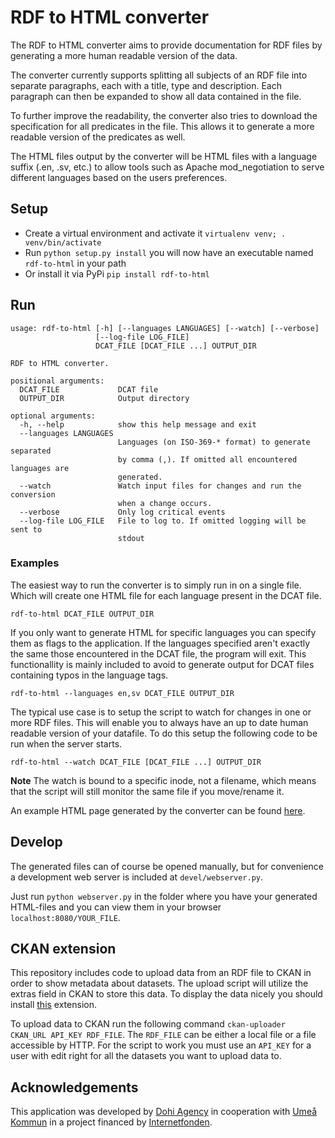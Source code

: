 # RDF to HTML converter

The RDF to HTML converter aims to provide documentation for RDF files by generating
a more human readable version of the data.

The converter currently supports splitting all subjects of an RDF file into separate paragraphs,
each with a title, type and description. Each paragraph can then be expanded to show all data
contained in the file.

To further improve the readability, the converter also tries to download the specification
for all predicates in the file. This allows it to generate a more readable version of the predicates
as well.

The HTML files output by the converter will be HTML files with a language suffix (.en, .sv, etc.)
to allow tools such as Apache mod_negotiation to serve different languages based on the users
preferences.

## Setup
* Create a virtual environment and activate it `virtualenv venv; . venv/bin/activate`
* Run `python setup.py install` you will now have an executable named `rdf-to-html` in your path
* Or install it via PyPi `pip install rdf-to-html`

## Run

    usage: rdf-to-html [-h] [--languages LANGUAGES] [--watch] [--verbose]
                       [--log-file LOG_FILE]
                       DCAT_FILE [DCAT_FILE ...] OUTPUT_DIR

    RDF to HTML converter.

    positional arguments:
      DCAT_FILE             DCAT file
      OUTPUT_DIR            Output directory

    optional arguments:
      -h, --help            show this help message and exit
      --languages LANGUAGES
                            Languages (on ISO-369-* format) to generate separated
                            by comma (,). If omitted all encountered languages are
                            generated.
      --watch               Watch input files for changes and run the conversion
                            when a change occurs.
      --verbose             Only log critical events
      --log-file LOG_FILE   File to log to. If omitted logging will be sent to
                            stdout


### Examples
The easiest way to run the converter is to simply run in on a single file.
Which will create one HTML file for each language present in the DCAT file.

    rdf-to-html DCAT_FILE OUTPUT_DIR

If you only want to generate HTML for specific languages you can specify them as
flags to the application. If the languages specified aren't exactly the same those encountered in the DCAT file, the program will exit.
This functionallity is mainly included to avoid to generate output for DCAT files containing typos in the language tags.

    rdf-to-html --languages en,sv DCAT_FILE OUTPUT_DIR

The typical use case is to setup the script to watch for changes in one or more RDF files.
This will enable you to always have an up to date human readable version of your datafile.
To do this setup the following code to be run when the server starts.

    rdf-to-html --watch DCAT_FILE [DCAT_FILE ...] OUTPUT_DIR

**Note** The watch is bound to a specific inode, not a filename, which means that the script
will still monitor the same file if you move/rename it.

An example HTML page generated by the converter can be found [here](http://opennorth.se/datasets/dcat).

## Develop
The generated files can of course be opened manually, but for convenience
a development web server is included at `devel/webserver.py`.

Just run `python webserver.py` in the folder where you have your
generated HTML-files and you can view them in your browser `localhost:8080/YOUR_FILE`.

## CKAN extension
This repository includes code to upload data from an RDF file to CKAN in order to show metadata about datasets. The upload script will utilize the extras field in CKAN to store this data. To
display the data nicely you should install [this](https://github.com/openumea/ckanext-rdf-to-html) extension.

To upload data to CKAN run the following command `ckan-uploader CKAN_URL API_KEY RDF_FILE`.
The `RDF_FILE` can be either a local file or a file accessible by HTTP. For the script to work you must use an `API_KEY` for a user with edit right for all the datasets you want to upload data to.

## Acknowledgements

This application was developed by [Dohi Agency](http://dohi.se/agency) in cooperation with
[Umeå Kommun](http://umea.se) in a project financed by
[Internetfonden](https://www.iis.se/vad-vi-gor/internetfonden/).
